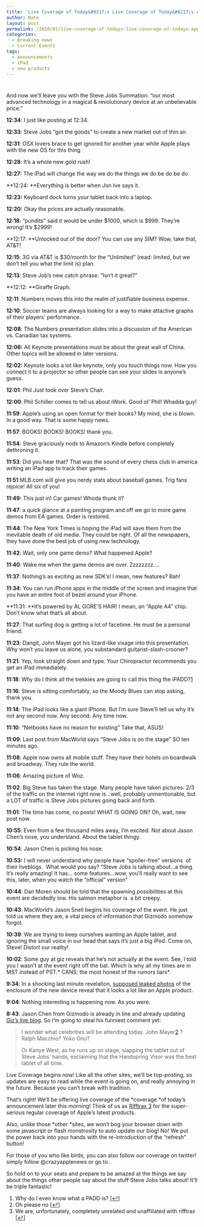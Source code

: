 ```yaml
---
title: 'Live Coverage of Today&#8217;s Live Coverage of Today&#8217;s Apple Event'
author: Nate
layout: post
permalink: /2010/01/live-coverage-of-todays-live-coverage-of-todays-apple-event/
categories:
  - Breaking news
  - Current Events
tags:
  - Announcements
  - iPad
  - new products
---
```

# 

And now we’ll leave you with the Steve Jobs Summation: “our most advanced technology in a magical & revolutionary device at an unbelievable price.”

**12:34**: I just like posting at 12:34.

**12:33**: Steve Jobs “got the goods” to create a new market out of thin air.

**12:31**: OSX lovers brace to get ignored for another year while Apple plays with the new OS for this thing

**12:28**: It’s a whole new gold rush!

**12:27:** The iPad will change the way we do the things we do be do be do

**12:24: **Everything is better when Jon Ive says it.

**12:23:** Keyboard dock turns your tablet back into a laptop.

**12:20:** Okay the prices are actually reasonable.

**12:18**: “pundits” said it would be under $1000, which is $999. They’re wrong! It’s $2999!

**12:17: **Unlocked out of the door? You can use any SIM? Wow, take that, AT&T!

**12:15**: 3G via AT&T is $30/month for the “Unlimited” (read: limited, but we don’t tell you what the limit is) plan.

**12:13**: Steve Job’s new catch phrase: “Isn’t it great?”

**12:12: **Giraffe Graph.

**12:11**: Numbers moves this into the realm of justifiable business expense.

**12:10**: Soccer teams are always looking for a way to make attactive graphs of their players’ performance.

**12:08**: The Numbers presentation slides into a discussion of the American vs. Canadian tax systems.

**12:06:** All Keynote presentations must be about the great wall of China. Other topics will be allowed in later versions.

**12:02:** Keynote looks a lot like keynote, only you touch things now. How you connect it to a projector so other people can see your slides is anyone’s guess.

**12:01**: Phil Just took over Steve’s Chair.

**12:00**: Phil Schiller comes to tell us about iWork. Good ol’ Phil! Whadda guy!

**11:59**: Apple’s using an open format for their books? My mind, she is blown. In a good way. That is some happy news.

**11:57**: BOOKS! BOOKS! BOOKS! thank you.

**11:54**: Steve graciously nods to Amazon’s Kindle before completely dethroning it.

**11:53**: Did you hear that? That was the sound of every chess club in america writing an iPad app to track their games.

**11:51** MLB.com will give you nerdy stats about baseball games. Trig fans rejoice! All six of you!

**11:49:** This just in! Car games! Whoda thunk it?

**11:47**: a quick glance at a painting program and off we go to more game demos from EA games. Order is restored.

**11:44**: The New York Times is hoping the iPad will save them from the inevitable death of old media. They could be right. Of all the newspapers, they have done the best job of using new technology.

**11:42**: Wait, only one game demo? What happened Apple?

**11:40**: Wake me when the game demos are over. Zzzzzzzz….

**11:37**: Nothing’s as exciting as new SDK’s! I mean, new features? Bah!

**11:34**: You can run iPhone apps in the middle of the screen and imagine that you have an entire foot of bezel around your iPhone.

**11:31: **It’s powered by AL GORE’S HAIR! I mean, an “Apple A4″ chip. Don’t know what that’s all about.

**11:27**: That surfing dog is getting a lot of facetime. He must be a personal friend.

**11:23**: Dangit, John Mayer got his lizard-like visage into this presentation. Why won’t you leave us alone, you substandard guitarist-slash-crooner?

**11:21**: Yep, look straight down and type. Your Chiropractor recommends you get an iPad immediately.

**11:18**: Why do I think all the trekkies are going to call this thing the iPADD?[1][1]

 [1]: #footnote_0_643 "Why do I even know what a PADD is?"

**11:16**: Steve is sitting comfortably, so the Moody Blues can stop asking, thank you.

**11:14**: The iPad looks like a giant iPhone. But I’m sure Steve’ll tell us why it’s not any second now. Any second. Any time now.

**11:10**: “Netbooks have no reason for existing” Take that, ASUS!

**11:09**: Last post from MacWorld says “Steve Jobs is on the stage” SO ten minutes ago.

**11:08**: Apple now owns all mobile stuff. They have their hotels on boardwalk and broadway. They rule the world.

**11:06**: Amazing picture of Woz.

**11:02**: Big Steve has taken the stage. Many people have taken pictures. 2/3 of the traffic on the internet right now is…well, probably unmentionable, but a LOT of traffic is Steve Jobs pictures going back and forth.

**11:01**: The time has come, no posts! WHAT IS GOING ON? Oh, wait, new post now.

**10:55**: Even from a few thousand miles away, I’m excited. Not about Jason Chen’s nose, you understand. About the tablet thingy.

**10:54**: Jason Chen is picking his nose.

**10:53:** I will never understand why people have “spoiler-free” versions  of their liveblogs.  What would you say? “Steve Jobs is talking about…a thing. It’s really amazing! It has… some features…wow, you’ll really want to see this, later, when you watch the “official” version”

**10:44**: Dan Moren should be told that the spawning possibilities at this event are decidedly low. His salmon metaphor is  a bit creepy.

**10:43**: MacWorld’s Jason Snell begins his coverage of the event. He just told us where they are, a vital piece of information that Gizmodo somehow forgot.

**10:39**: We are trying to keep ourselves wanting an Apple tablet, and ignoring the small voice in our head that says it’s just a big iPod. Come on, Steve! Distort our reality!

**10:02**: Some guy at giz reveals that he’s not actually at the event. See, I told you I wasn’t at the event right off the bat. Which is why all my times are in MST instead of PST.* CANS: the most honest of the rumors liars*.

**9:34**: In a shocking last minute revelation, [supposed leaked photos][2] of the enclosure of the new device reveal that it looks a lot like an Apple product.

 [2]: http://gizmodo.com/5458217/is-this-the-outside-of-the-apple-tablet

**9:04**: Nothing interesting is happening now. As you were.

**8:43**: Jason Chen from Gizmodo is already in line and already updating [Giz’s live blog][3]. So I’m going to steal his funniest comment yet:

 [3]: http://live.gizmodo.com/

> I wonder what celebrities will be attending today. John Mayer[2][4] ? Ralph Macchio? Yoko Ono?
> 
> Or Kanye West, as he runs up on stage, slapping the tablet out of Steve Jobs’ hands, exclaiming that the Handspring Visor was the best tablet of all time.

 [4]: #footnote_1_643 "Oh please no"

Live Coverage begins now! Like all the other sites, we’ll be top-posting, so updates are easy to read while the event is going on, and really annoying in the future. Because you can’t break with tradition.

That’s right! We’ll be offering live coverage of the *coverage *of today’s announcement later this morning! Think of us as [Rifftrax ][5][3][6] for the super-serious regular coverage of Apple’s latest products.

 [5]: http://rifftrax.com
 [6]: #footnote_2_643 "We are, unfortunately, completely unrelated and unaffiliated with rifftrax"

Also, unlike those *other *sites, we won’t bog your browser down with some javascript or flash monstrosity to auto update our blog! No! We put the power back into your hands with the re-introduction of the “refresh” button!

For those of you who like birds, you can also follow our coverage on twitter! simply follow @crazyapplenews or go to .

So hold on to your seats and prepare to be amazed at the things we say about the things other people say about the stuff Steve Jobs talks about! It’ll be triple fantastic!

1.  Why do I even know what a PADD is? [[↩][7]]
2.  Oh please no [[↩][8]]
3.  We are, unfortunately, completely unrelated and unaffiliated with rifftrax [[↩][9]]

 [7]: #identifier_0_643
 [8]: #identifier_1_643
 [9]: #identifier_2_643